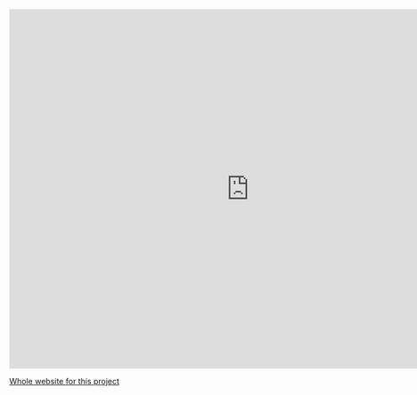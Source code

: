
<iframe src="https://data.oecd.org/chart/7b4S" width="860" height="645" style="border: 0" mozallowfullscreen="true" webkitallowfullscreen="true" allowfullscreen="true"><a href="https://data.oecd.org/chart/7b4S" target="_blank">OECD Chart: General government debt, Total, % of GDP, Annual, 2018</a></iframe>



<div class="flourish-embed flourish-chart" data-src="visualisation/14951005"><script src="https://public.flourish.studio/resources/embed.js"></script></div>

<div class="flourish-embed flourish-scatter" data-src="visualisation/14952798"><script src="https://public.flourish.studio/resources/embed.js"></script></div>

[Whole website for this project](https://qijiazhoux.github.io/qijia_zhou_portfolio/data_viz_2.html)
